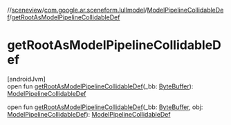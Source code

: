 //[sceneview](../../../index.md)/[com.google.ar.sceneform.lullmodel](../index.md)/[ModelPipelineCollidableDef](index.md)/[getRootAsModelPipelineCollidableDef](get-root-as-model-pipeline-collidable-def.md)

# getRootAsModelPipelineCollidableDef

[androidJvm]\
open fun [getRootAsModelPipelineCollidableDef](get-root-as-model-pipeline-collidable-def.md)(_bb: [ByteBuffer](https://developer.android.com/reference/kotlin/java/nio/ByteBuffer.html)): [ModelPipelineCollidableDef](index.md)

open fun [getRootAsModelPipelineCollidableDef](get-root-as-model-pipeline-collidable-def.md)(_bb: [ByteBuffer](https://developer.android.com/reference/kotlin/java/nio/ByteBuffer.html), obj: [ModelPipelineCollidableDef](index.md)): [ModelPipelineCollidableDef](index.md)
